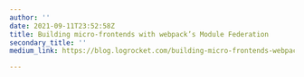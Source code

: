 ```yaml
---
author: ''
date: 2021-09-11T23:52:58Z
title: Building micro-frontends with webpack’s Module Federation
secondary_title: ''
medium_link: https://blog.logrocket.com/building-micro-frontends-webpacks-module-federation/

---
```

